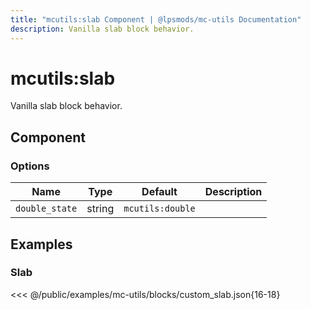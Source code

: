 ```yaml
---
title: "mcutils:slab Component | @lpsmods/mc-utils Documentation"
description: Vanilla slab block behavior.
---
```


# mcutils:slab

Vanilla slab block behavior.

## Component

### Options

| Name           | Type   | Default          | Description |
| -------------- | ------ | ---------------- | ----------- |
| `double_state` | string | `mcutils:double` |             |

## Examples

### Slab

<<< @/public/examples/mc-utils/blocks/custom_slab.json{16-18}
